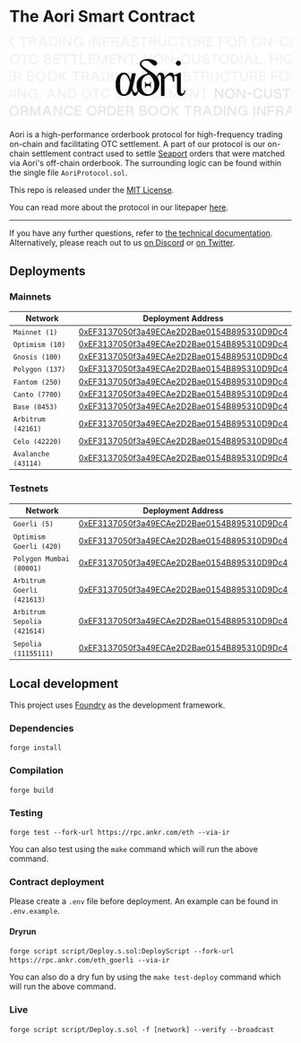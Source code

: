 # The Aori Smart Contract

![.](assets/aori.svg)

Aori is a high-performance orderbook protocol for high-frequency trading on-chain and facilitating OTC settlement. A part of our protocol is our on-chain settlement contract used to settle [Seaport](https://docs.opensea.io/reference/seaport-overview) orders that were matched via Aori's off-chain orderbook. The surrounding logic can be found within the single file `AoriProtocol.sol`.

This repo is released under the [MIT License](LICENSE).

You can read more about the protocol in our litepaper [here](https://aori-io.notion.site/Aori-A-Litepaper-62f809b5c25c4798ad2c1d48d883e7bd?pvs=4).

---

If you have any further questions, refer to [the technical documentation](https://www.aori.io/developers). Alternatively, please reach out to us [on Discord](https://discord.gg/K37wkh2ZfR) or [on Twitter](https://twitter.com/aori_io).

## Deployments

### Mainnets
| Network | Deployment Address |
| ------- | ------------------ |
| `Mainnet (1)` | [0xEF3137050f3a49ECAe2D2Bae0154B895310D9Dc4](https://etherscan.io/address/0xEF3137050f3a49ECAe2D2Bae0154B895310D9Dc4) |
| `Optimism (10)` | [0xEF3137050f3a49ECAe2D2Bae0154B895310D9Dc4](https://optimistic.etherscan.io/address/0xEF3137050f3a49ECAe2D2Bae0154B895310D9Dc4) |
| `Gnosis (100)` | [0xEF3137050f3a49ECAe2D2Bae0154B895310D9Dc4](https://gnosisscan.io/address/0xEF3137050f3a49ECAe2D2Bae0154B895310D9Dc4) |
| `Polygon (137)` | [0xEF3137050f3a49ECAe2D2Bae0154B895310D9Dc4](https://polygonscan.com/address/0xEF3137050f3a49ECAe2D2Bae0154B895310D9Dc4) |
| `Fantom (250)` | [0xEF3137050f3a49ECAe2D2Bae0154B895310D9Dc4](https://ftmscan.com/address/0xEF3137050f3a49ECAe2D2Bae0154B895310D9Dc4) |
| `Canto (7700)` | [0xEF3137050f3a49ECAe2D2Bae0154B895310D9Dc4](https://cantoscan.com/address/0xEF3137050f3a49ECAe2D2Bae0154B895310D9Dc4) |
| `Base (8453)` | [0xEF3137050f3a49ECAe2D2Bae0154B895310D9Dc4](https://basescan.org/address/0xEF3137050f3a49ECAe2D2Bae0154B895310D9Dc4) |
| `Arbitrum (42161)` | [0xEF3137050f3a49ECAe2D2Bae0154B895310D9Dc4](https://arbiscan.io/address/0xEF3137050f3a49ECAe2D2Bae0154B895310D9Dc4) |
| `Celo (42220)` | [0xEF3137050f3a49ECAe2D2Bae0154B895310D9Dc4](https://celoscan.io/address/0xEF3137050f3a49ECAe2D2Bae0154B895310D9Dc4) |
| `Avalanche (43114)` | [0xEF3137050f3a49ECAe2D2Bae0154B895310D9Dc4](https://snowtrace.io/address/0xEF3137050f3a49ECAe2D2Bae0154B895310D9Dc4) |

### Testnets
| Network | Deployment Address |
| ------- | ------------------ |
| `Goerli (5)` | [0xEF3137050f3a49ECAe2D2Bae0154B895310D9Dc4](https://goerli.etherscan.io/address/0xEF3137050f3a49ECAe2D2Bae0154B895310D9Dc4) |
| `Optimism Goerli (420)` | [0xEF3137050f3a49ECAe2D2Bae0154B895310D9Dc4](https://goerli-optimism.etherscan.io/address/0xEF3137050f3a49ECAe2D2Bae0154B895310D9Dc4) |
| `Polygon Mumbai (80001)` | [0xEF3137050f3a49ECAe2D2Bae0154B895310D9Dc4](https://mumbai.polygonscan.com/address/0xEF3137050f3a49ECAe2D2Bae0154B895310D9Dc4) |
| `Arbitrum Goerli (421613)` | [0xEF3137050f3a49ECAe2D2Bae0154B895310D9Dc4](https://goerli.arbiscan.io/address/0xEF3137050f3a49ECAe2D2Bae0154B895310D9Dc4) |
| `Arbitrum Sepolia (421614)` | [0xEF3137050f3a49ECAe2D2Bae0154B895310D9Dc4](https://sepolia.arbiscan.io/address/0xEF3137050f3a49ECAe2D2Bae0154B895310D9Dc4) |
| `Sepolia (11155111)` | [0xEF3137050f3a49ECAe2D2Bae0154B895310D9Dc4](https://sepolia.etherscan.io/address/0xEF3137050f3a49ECAe2D2Bae0154B895310D9Dc4) |

## Local development

This project uses [Foundry](https://github.com/gakonst/foundry) as the development framework.

### Dependencies

```
forge install
```

### Compilation

```
forge build
```

### Testing

```
forge test --fork-url https://rpc.ankr.com/eth --via-ir
```

You can also test using the `make` command which will run the above command.

### Contract deployment

Please create a `.env` file before deployment. An example can be found in `.env.example`.

#### Dryrun

```
forge script script/Deploy.s.sol:DeployScript --fork-url https://rpc.ankr.com/eth_goerli --via-ir
```
You can also do a dry fun by using the `make test-deploy` command which will run the above command.

### Live

```
forge script script/Deploy.s.sol -f [network] --verify --broadcast
```